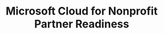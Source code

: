 ---
layout: planlist
title: Microsoft Cloud for Nonprofit Partner Readiness
description: Microsoft Cloud for Nonprofit Partner Readiness
permalink: /skilling/nonprofit
redirect_from:
  - /skilling/nonprofit/
includemethod: all
includeplans:
  - nonprofit resources
---